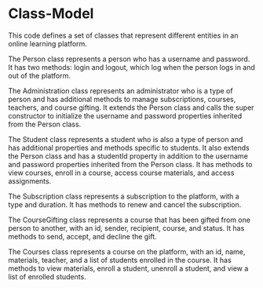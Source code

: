 # Class-Model
This code defines a set of classes that represent different entities in an online learning platform.

The Person class represents a person who has a username and password. It has two methods: login and logout, which log when the person logs in and out of the platform.

The Administration class represents an administrator who is a type of person and has additional methods to manage subscriptions, courses, teachers, and course gifting. It extends the Person class and calls the super constructor to initialize the username and password properties inherited from the Person class.

The Student class represents a student who is also a type of person and has additional properties and methods specific to students. It also extends the Person class and has a studentId property in addition to the username and password properties inherited from the Person class. It has methods to view courses, enroll in a course, access course materials, and access assignments.

The Subscription class represents a subscription to the platform, with a type and duration. It has methods to renew and cancel the subscription.

The CourseGifting class represents a course that has been gifted from one person to another, with an id, sender, recipient, course, and status. It has methods to send, accept, and decline the gift.

The Courses class represents a course on the platform, with an id, name, materials, teacher, and a list of students enrolled in the course. It has methods to view materials, enroll a student, unenroll a student, and view a list of enrolled students.

